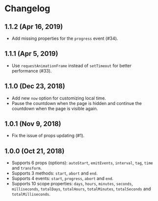 # Changelog

## 1.1.2 (Apr 16, 2019)

- Add missing properties for the `progress` event (#34).

## 1.1.1 (Apr 5, 2019)

- Use `requestAnimationFrame` instead of `setTimeout` for better performance (#33).

## 1.1.0 (Dec 23, 2018)

- Add new `now` option for customizing local time.
- Pause the countdown when the page is hidden and continue the countdown when the page is visible again.

## 1.0.1 (Nov 9, 2018)

- Fix the issue of props updating (#1).

## 1.0.0 (Oct 21, 2018)

- Supports 6 props (options): `autoStart`, `emitEvents`, `interval`, `tag`, `time` and `transform`.
- Supports 3 methods: `start`, `abort` and `end`.
- Supports 4 events: `start`, `progress`, `abort` and `end`.
- Supports 10 scope properties: `days`, `hours`, `minutes`, `seconds`, `milliseconds`, `totalDays`, `totalHours`, `totalMinutes`, `totalSeconds` and `totalMilliseconds`.
